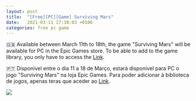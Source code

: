 ```yaml
---
layout: post
title:  "[Free][PC][Game] Surviving Mars"
date:   2021-03-11 17:30:03 +0100
categories: free pc game
---
```


🇬🇧 Available between March 11th to 18th, the game "Surviving Mars" will be available for PC in the Epic Games store.
To be able to add to the game library, you only have to access the [Link][direct-link].

🇵🇹 Disponivel entre o dia 11 a 18 de Março, estará disponivel para PC o jogo "Surviving Mars" na loja Epic Games.
Para poder adicionar à biblioteca de jogos, apenas teras que aceder ao [Link][direct-link].

<!--
![image game](/images/WargameRedDragon.jpg)
![image game]({{ BASE_PATH }}/assets/images/WargameRedDragon.jpg)
-->

<img src="{{ site.BASE_PATH }}/images/Surviving_Mars.jpg">

[direct-link]: https://www.epicgames.com/store/en-US/p/surviving-mars